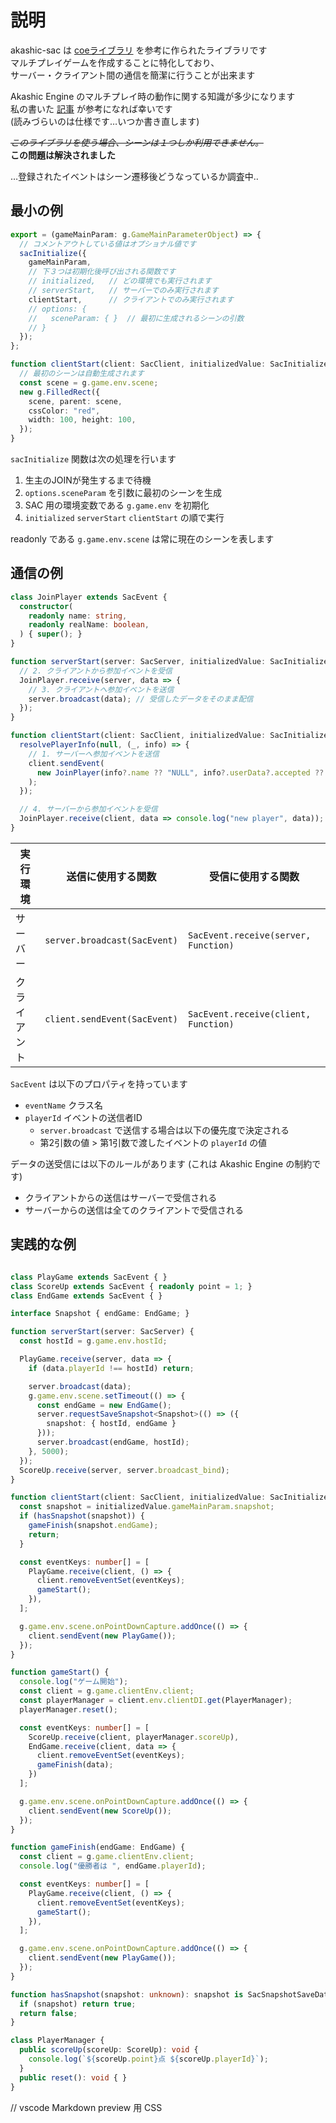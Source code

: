 # 説明

akashic-sac は [coeライブラリ](https://github.com/akashic-games/coe) を参考に作られたライブラリです\
マルチプレイゲームを作成することに特化しており、\
サーバー・クライアント間の通信を簡潔に行うことが出来ます

Akashic Engine のマルチプレイ時の動作に関する知識が多少になります\
私の書いた [記事](https://qiita.com/mujurin/items/9bb3a6d114d6b62bbe53) が参考になれば幸いです\
(読みづらいのは仕様です…いつか書き直します)

~~_このライブラリを使う場合、シーンは１つしか利用できません。_~~\
**この問題は解決されました**

…登録されたイベントはシーン遷移後どうなっているか調査中‥


## 最小の例
```typescript
export = (gameMainParam: g.GameMainParameterObject) => {
  // コメントアウトしている値はオプショナル値です
  sacInitialize({
    gameMainParam,
    // 下３つは初期化後呼び出される関数です
    // initialized,   // どの環境でも実行されます
    // serverStart,   // サーバーでのみ実行されます
    clientStart,      // クライアントでのみ実行されます
    // options: {
    //   sceneParam: { }  // 最初に生成されるシーンの引数
    // }
  });  
};

function clientStart(client: SacClient, initializedValue: SacInitializedValue) {
  // 最初のシーンは自動生成されます
  const scene = g.game.env.scene;
  new g.FilledRect({
    scene, parent: scene,
    cssColor: "red",
    width: 100, height: 100,
  });
}
```

`sacInitialize` 関数は次の処理を行います
1. 生主のJOINが発生するまで待機
2. `options.sceneParam` を引数に最初のシーンを生成
3. SAC 用の環境変数である `g.game.env` を初期化
4. `initialized` `serverStart` `clientStart` の順で実行

readonly である `g.game.env.scene` は常に現在のシーンを表します


## 通信の例
```typescript
class JoinPlayer extends SacEvent {
  constructor(
    readonly name: string,
    readonly realName: boolean,
  ) { super(); }
}

function serverStart(server: SacServer, initializedValue: SacInitializedValue) {
  // 2. クライアントから参加イベントを受信
  JoinPlayer.receive(server, data => {
    // 3. クライアントへ参加イベントを送信
    server.broadcast(data); // 受信したデータをそのまま配信
  });
}

function clientStart(client: SacClient, initializedValue: SacInitializedValue) {
  resolvePlayerInfo(null, (_, info) => {
    // 1. サーバーへ参加イベントを送信
    client.sendEvent(
      new JoinPlayer(info?.name ?? "NULL", info?.userData?.accepted ?? false)
    );
  });

  // 4. サーバーから参加イベントを受信
  JoinPlayer.receive(client, data => console.log("new player", data));
}
```

| 実行環境     | 送信に使用する関数           | 受信に使用する関数                   |
| ------------ | ---------------------------- | ------------------------------------ |
| サーバー     | `server.broadcast(SacEvent)` | `SacEvent.receive(server, Function)` |
| クライアント | `client.sendEvent(SacEvent)` | `SacEvent.receive(client, Function)` |

`SacEvent` は以下のプロパティを持っています
* `eventName` クラス名
* `playerId` イベントの送信者ID
  * `server.broadcast` で送信する場合は以下の優先度で決定される
  * 第2引数の値 > 第1引数で渡したイベントの `playerId` の値

データの送受信には以下のルールがあります (これは Akashic Engine の制約です)
* クライアントからの送信はサーバーで受信される
* サーバーからの送信は全てのクライアントで受信される


## 実践的な例
```typescript

class PlayGame extends SacEvent { }
class ScoreUp extends SacEvent { readonly point = 1; }
class EndGame extends SacEvent { }

interface Snapshot { endGame: EndGame; }

function serverStart(server: SacServer) {
  const hostId = g.game.env.hostId;

  PlayGame.receive(server, data => {
    if (data.playerId !== hostId) return;

    server.broadcast(data);
    g.game.env.scene.setTimeout(() => {
      const endGame = new EndGame();
      server.requestSaveSnapshot<Snapshot>(() => ({
        snapshot: { hostId, endGame }
      }));
      server.broadcast(endGame, hostId);
    }, 5000);
  });
  ScoreUp.receive(server, server.broadcast_bind);
}

function clientStart(client: SacClient, initializedValue: SacInitializedValue) {
  const snapshot = initializedValue.gameMainParam.snapshot;
  if (hasSnapshot(snapshot)) {
    gameFinish(snapshot.endGame);
    return;
  }

  const eventKeys: number[] = [
    PlayGame.receive(client, () => {
      client.removeEventSet(eventKeys);
      gameStart();
    }),
  ];

  g.game.env.scene.onPointDownCapture.addOnce(() => {
    client.sendEvent(new PlayGame());
  });
}

function gameStart() {
  console.log("ゲーム開始");
  const client = g.game.clientEnv.client;
  const playerManager = client.env.clientDI.get(PlayerManager);
  playerManager.reset();

  const eventKeys: number[] = [
    ScoreUp.receive(client, playerManager.scoreUp),
    EndGame.receive(client, data => {
      client.removeEventSet(eventKeys);
      gameFinish(data);
    })
  ];

  g.game.env.scene.onPointDownCapture.addOnce(() => {
    client.sendEvent(new ScoreUp());
  });
}

function gameFinish(endGame: EndGame) {
  const client = g.game.clientEnv.client;
  console.log("優勝者は ", endGame.playerId);

  const eventKeys: number[] = [
    PlayGame.receive(client, () => {
      client.removeEventSet(eventKeys);
      gameStart();
    }),
  ];

  g.game.env.scene.onPointDownCapture.addOnce(() => {
    client.sendEvent(new PlayGame());
  });
}

function hasSnapshot(snapshot: unknown): snapshot is SacSnapshotSaveData<Snapshot> {
  if (snapshot) return true;
  return false;
}

class PlayerManager {
  public scoreUp(scoreUp: ScoreUp): void {
    console.log(`${scoreUp.point}点 ${scoreUp.playerId}`);
  }
  public reset(): void { }
}
```




// vscode Markdown preview 用 CSS
<style>
body.vscode-body {
  &,
  > body {
    padding-left: 0;
    padding-right: 0;
  }

  ul {
    padding-left: 1.5em;
  }

  code {
    font-size: 0.9em;
    white-space: pre;
  }

  pre code {
    * {
      font-style: unset !important;
    }
  }
}
</style>
